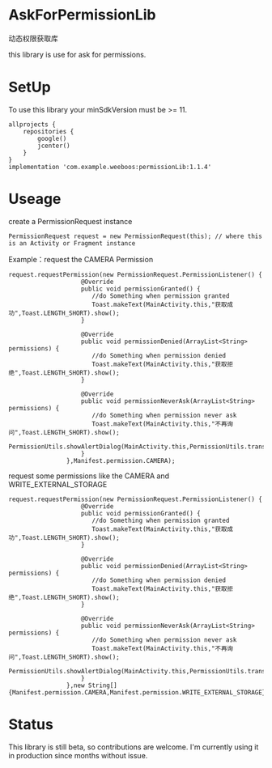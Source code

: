 # AskForPermissionLib
动态权限获取库

this library is use for ask for permissions.
# SetUp
To use this library your minSdkVersion must be >= 11.
```
allprojects {
    repositories {
        google()
        jcenter()
    }
}
implementation 'com.example.weeboos:permissionLib:1.1.4'
```
# Useage
create a PermissionRequest instance
```
PermissionRequest request = new PermissionRequest(this); // where this is an Activity or Fragment instance
```
Example：request the CAMERA Permission
```
request.requestPermission(new PermissionRequest.PermissionListener() {
                    @Override
                    public void permissionGranted() {
                       //do Something when permission granted
                       Toast.makeText(MainActivity.this,"获取成功",Toast.LENGTH_SHORT).show();
                    }

                    @Override
                    public void permissionDenied(ArrayList<String> permissions) {
                       //do Something when permission denied
                       Toast.makeText(MainActivity.this,"获取拒绝",Toast.LENGTH_SHORT).show();
                    }

                    @Override
                    public void permissionNeverAsk(ArrayList<String> permissions) {
                       //do Something when permission never ask
                       Toast.makeText(MainActivity.this,"不再询问",Toast.LENGTH_SHORT).show();
                        PermissionUtils.showAlertDialog(MainActivity.this,PermissionUtils.translateArrayString(permissions));
                    }
                },Manifest.permission.CAMERA);
```
request some permissions like the CAMERA and WRITE_EXTERNAL_STORAGE
```
request.requestPermission(new PermissionRequest.PermissionListener() {
                    @Override
                    public void permissionGranted() {
                       //do Something when permission granted
                       Toast.makeText(MainActivity.this,"获取成功",Toast.LENGTH_SHORT).show();
                    }

                    @Override
                    public void permissionDenied(ArrayList<String> permissions) {
                       //do Something when permission denied
                       Toast.makeText(MainActivity.this,"获取拒绝",Toast.LENGTH_SHORT).show();
                    }

                    @Override
                    public void permissionNeverAsk(ArrayList<String> permissions) {
                       //do Something when permission never ask
                       Toast.makeText(MainActivity.this,"不再询问",Toast.LENGTH_SHORT).show();
                        PermissionUtils.showAlertDialog(MainActivity.this,PermissionUtils.translateArrayString(permissions));
                    }
                },new String[]{Manifest.permission.CAMERA,Manifest.permission.WRITE_EXTERNAL_STORAGE});
```
# Status
This library is still beta, so contributions are welcome. I'm currently using it in production since months without issue.
